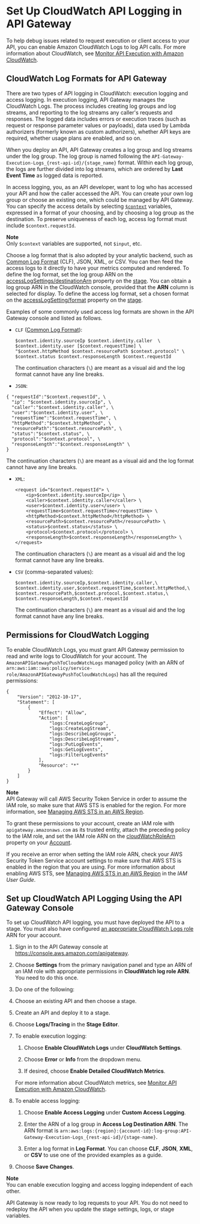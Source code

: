 # Set Up CloudWatch API Logging in API Gateway<a name="set-up-logging"></a>

 To help debug issues related to request execution or client access to your API, you can enable Amazon CloudWatch Logs to log API calls\. For more information about CloudWatch, see [Monitor API Execution with Amazon CloudWatch](monitoring-cloudwatch.md)\.

## CloudWatch Log Formats for API Gateway<a name="apigateway-cloudwatch-log-formats"></a>

 There are two types of API logging in CloudWatch: execution logging and access logging\. In execution logging, API Gateway manages the CloudWatch Logs\. The process includes creating log groups and log streams, and reporting to the log streams any caller's requests and responses\. The logged data includes errors or execution traces \(such as request or response parameter values or payloads\), data used by Lambda authorizers \(formerly known as custom authorizers\), whether API keys are required, whether usage plans are enabled, and so on\. 

When you deploy an API, API Gateway creates a log group and log streams under the log group\. The log group is named following the `API-Gateway-Execution-Logs_{rest-api-id}/{stage_name}` format\. Within each log group, the logs are further divided into log streams, which are ordered by **Last Event Time** as logged data is reported\. 

In access logging, you, as an API developer, want to log who has accessed your API and how the caller accessed the API\. You can create your own log group or choose an existing one, which could be managed by API Gateway\. You can specify the access details by selecting [`$context`](api-gateway-mapping-template-reference.md#context-variable-reference) variables, expressed in a format of your choosing, and by choosing a log group as the destination\. To preserve uniqueness of each log, access log format must include `$context.requestId`\. 

**Note**  
Only `$context` variables are supported, not `$input`, etc\.

Choose a log format that is also adopted by your analytic backend, such as [Common Log Format](https://httpd.apache.org/docs/1.3/logs.html#common) \(CLF\), JSON, XML, or CSV\. You can then feed the access logs to it directly to have your metrics computed and rendered\. To define the log format, set the log group ARN on the [accessLogSettings/destinationArn](https://docs.aws.amazon.com/apigateway/api-reference/resource/stage/#destinationArn) property on the [stage](https://docs.aws.amazon.com/apigateway/api-reference/resource/stage/)\. You can obtain a log group ARN in the CloudWatch console, provided that the **ARN** column is selected for display\. To define the access log format, set a chosen format on the [accessLogSetting/format](https://docs.aws.amazon.com/apigateway/api-reference/resource/stage/#format) property on the [stage](https://docs.aws.amazon.com/apigateway/api-reference/resource/stage/)\. 

Examples of some commonly used access log formats are shown in the API Gateway console and listed as follows\.
+ `CLF` \([Common Log Format](https://httpd.apache.org/docs/1.3/logs.html#common)\):

  ```
  $context.identity.sourceIp $context.identity.caller  \
  $context.identity.user [$context.requestTime] \
  "$context.httpMethod $context.resourcePath $context.protocol" \
  $context.status $context.responseLength $context.requestId
  ```

  The continuation characters \(`\`\) are meant as a visual aid and the log format cannot have any line breaks\.
+  `JSON`: 

  ```
  { "requestId":"$context.requestId", \
    "ip": "$context.identity.sourceIp", \
    "caller":"$context.identity.caller", \
    "user":"$context.identity.user", \
    "requestTime":"$context.requestTime", \
    "httpMethod":"$context.httpMethod", \
    "resourcePath":"$context.resourcePath", \
    "status":"$context.status", \
    "protocol":"$context.protocol", \
    "responseLength":"$context.responseLength" \
  }
  ```

  The continuation characters \(`\`\) are meant as a visual aid and the log format cannot have any line breaks\.
+ `XML`: 

  ```
  <request id="$context.requestId"> \
      <ip>$context.identity.sourceIp</ip> \
      <caller>$context.identity.caller</caller> \
      <user>$context.identity.user</user> \
      <requestTime>$context.requestTime</requestTime> \
      <httpMethod>$context.httpMethod</httpMethod> \
      <resourcePath>$context.resourcePath</resourcePath> \
      <status>$context.status</status> \
      <protocol>$context.protocol</protocol> \
      <responseLength>$context.responseLength</responseLength> \
  </request>
  ```

  The continuation characters \(`\`\) are meant as a visual aid and the log format cannot have any line breaks\.
+ `CSV` \(comma\-separated values\):

  ```
  $context.identity.sourceIp,$context.identity.caller,\
  $context.identity.user,$context.requestTime,$context.httpMethod,\
  $context.resourcePath,$context.protocol,$context.status,\
  $context.responseLength,$context.requestId
  ```

  The continuation characters \(`\`\) are meant as a visual aid and the log format cannot have any line breaks\.

## Permissions for CloudWatch Logging<a name="set-up-access-logging-permissions"></a>

To enable CloudWatch Logs, you must grant API Gateway permission to read and write logs to CloudWatch for your account\. The `AmazonAPIGatewayPushToCloudWatchLogs` managed policy \(with an ARN of `arn:aws:iam::aws:policy/service-role/AmazonAPIGatewayPushToCloudWatchLogs`\) has all the required permissions:

```
{
    "Version": "2012-10-17",
    "Statement": [
        {
            "Effect": "Allow",
            "Action": [
                "logs:CreateLogGroup",
                "logs:CreateLogStream",
                "logs:DescribeLogGroups",
                "logs:DescribeLogStreams",
                "logs:PutLogEvents",
                "logs:GetLogEvents",
                "logs:FilterLogEvents"
            ],
            "Resource": "*"
        }
    ]
}
```

**Note**  
API Gateway will call AWS Security Token Service in order to assume the IAM role, so make sure that AWS STS is enabled for the region\. For more information, see [Managing AWS STS in an AWS Region](https://docs.aws.amazon.com/IAM/latest/UserGuide/id_credentials_temp_enable-regions.html)\.

To grant these permissions to your account, create an IAM role with `apigateway.amazonaws.com` as its trusted entity, attach the preceding policy to the IAM role, and set the IAM role ARN on the [cloudWatchRoleArn](https://docs.aws.amazon.com/apigateway/api-reference/resource/account/#cloudWatchRoleArn) property on your [Account](https://docs.aws.amazon.com/apigateway/api-reference/resource/account/)\.

If you receive an error when setting the IAM role ARN, check your AWS Security Token Service account settings to make sure that AWS STS is enabled in the region that you are using\. For more information about enabling AWS STS, see [Managing AWS STS in an AWS Region](https://docs.aws.amazon.com/IAM/latest/UserGuide/id_credentials_temp_enable-regions.html#sts-regions-activate-deactivate) in the *IAM User Guide*\.

## Set up CloudWatch API Logging Using the API Gateway Console<a name="set-up-access-logging-using-console"></a>

To set up CloudWatch API logging, you must have deployed the API to a stage\. You must also have configured [an appropriate CloudWatch Logs role](#set-up-access-logging-permissions) ARN for your account\. 

1. Sign in to the API Gateway console at [https://console\.aws\.amazon\.com/apigateway](https://console.aws.amazon.com/apigateway)\.

1. Choose **Settings** from the primary navigation panel and type an ARN of an IAM role with appropriate permissions in **CloudWatch log role ARN**\. You need to do this once\. 

1.  Do one of the following:

   1.  Choose an existing API and then choose a stage\.

   1.  Create an API and deploy it to a stage\.

1.  Choose **Logs/Tracing** in the **Stage Editor**\.

1. To enable execution logging:

   1. Choose **Enable CloudWatch Logs** under **CloudWatch Settings**\.

   1. Choose **Error** or **Info** from the dropdown menu\.

   1. If desired, choose **Enable Detailed CloudWatch Metrics**\.

   For more information about CloudWatch metrics, see [Monitor API Execution with Amazon CloudWatch](monitoring-cloudwatch.md)\.

1. To enable access logging:

   1. Choose **Enable Access Logging** under **Custom Access Logging**\.

   1. Enter the ARN of a log group in **Access Log Destination ARN**\. The ARN format is `arn:aws:logs:{region}:{account-id}:log-group:API-Gateway-Execution-Logs_{rest-api-id}/{stage-name}`\.

   1. Enter a log format in **Log Format**\. You can choose **CLF**, **JSON**, **XML**, or **CSV** to use one of the provided examples as a guide\.

1. Choose **Save Changes**\.

**Note**  
You can enable execution logging and access logging independent of each other\.

API Gateway is now ready to log requests to your API\. You do not need to redeploy the API when you update the stage settings, logs, or stage variables\. 